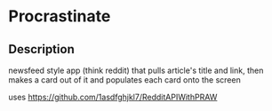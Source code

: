 # Procrastinate

## Description
newsfeed style app (think reddit) that pulls article's title and link, then makes a card out of it and populates each card onto the screen

uses https://github.com/1asdfghjkl7/RedditAPIWithPRAW
